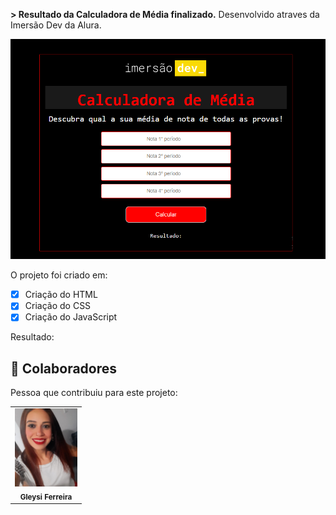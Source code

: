 <b>> Resultado da Calculadora de Média finalizado.</b>
Desenvolvido atraves da Imersão Dev da Alura.

<img src="./assets/calculadora.png" alt="calculadora">

O projeto foi criado em:

- [x] Criação do HTML
- [x] Criação do CSS
- [x] Criação do JavaScript

Resultado: 


## 🤝 Colaboradores

Pessoa que contribuiu para este projeto:

<table>
  <tr>
    <td align="center">
        <img src="./assets/eu.jpg" width="100px;" alt="Foto da Gleysi"/><br>
        <sub>
          <b>Gleysi Ferreira</b>
        </sub>
      </a>
    </td>
   </tr>
</table>
